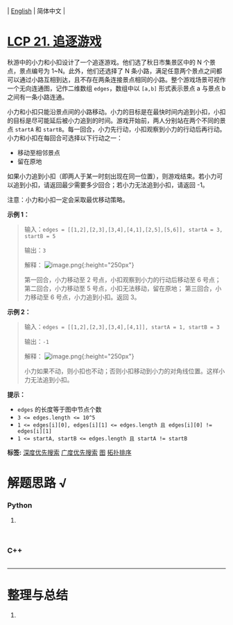 | [English](README_EN.md) | 简体中文 |

# [LCP 21. 追逐游戏](https://leetcode.cn/problems/Za25hA)
秋游中的小力和小扣设计了一个追逐游戏。他们选了秋日市集景区中的 N 个景点，景点编号为 1~N。此外，他们还选择了 N 条小路，满足任意两个景点之间都可以通过小路互相到达，且不存在两条连接景点相同的小路。整个游戏场景可视作一个无向连通图，记作二维数组 `edges`，数组中以 `[a,b]` 形式表示景点 a 与景点 b 之间有一条小路连通。

小力和小扣只能沿景点间的小路移动。小力的目标是在最快时间内追到小扣，小扣的目标是尽可能延后被小力追到的时间。游戏开始前，两人分别站在两个不同的景点 `startA` 和 `startB`。每一回合，小力先行动，小扣观察到小力的行动后再行动。小力和小扣在每回合可选择以下行动之一：
- 移动至相邻景点
- 留在原地

如果小力追到小扣（即两人于某一时刻出现在同一位置），则游戏结束。若小力可以追到小扣，请返回最少需要多少回合；若小力无法追到小扣，请返回 -1。

注意：小力和小扣一定会采取最优移动策略。

**示例 1：**
>输入：`edges = [[1,2],[2,3],[3,4],[4,1],[2,5],[5,6]], startA = 3, startB = 5`
>
>输出：`3`
>
>解释：
>![image.png](https://pic.leetcode-cn.com/1597991318-goeHHr-image.png){:height="250px"}
>
>第一回合，小力移动至 2 号点，小扣观察到小力的行动后移动至 6 号点；
>第二回合，小力移动至 5 号点，小扣无法移动，留在原地；
>第三回合，小力移动至 6 号点，小力追到小扣。返回 3。


**示例 2：**
>输入：`edges = [[1,2],[2,3],[3,4],[4,1]], startA = 1, startB = 3`
>
>输出：`-1`
>
>解释：
>![image.png](https://pic.leetcode-cn.com/1597991157-QfeakF-image.png){:height="250px"}
>
>小力如果不动，则小扣也不动；否则小扣移动到小力的对角线位置。这样小力无法追到小扣。

**提示：**
- `edges` 的长度等于图中节点个数
- `3 <= edges.length <= 10^5`
- `1 <= edges[i][0], edges[i][1] <= edges.length 且 edges[i][0] != edges[i][1]`
- `1 <= startA, startB <= edges.length 且 startA != startB`


**标签:**  [深度优先搜索](https://leetcode.cn/tag/depth-first-search) [广度优先搜索](https://leetcode.cn/tag/breadth-first-search) [图](https://leetcode.cn/tag/graph) [拓扑排序](https://leetcode.cn/tag/topological-sort) 
# 解题思路 √

### Python

1. 

```python

```


```python

```

### C++

```cpp

```

---



# 整理与总结

1. 